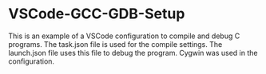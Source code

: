 # VSCode-GCC-GDB-Setup

This is an example of a VSCode configuration to compile and debug C programs. The task.json file is used for the compile settings. The launch.json file uses this file to debug the program. Cygwin was used in the configuration.
